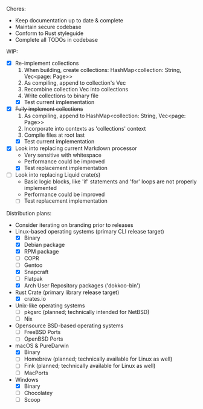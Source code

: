 Chores:
* Keep documentation up to date & complete
* Maintain secure codebase
* Conform to Rust styleguide
* Complete all TODOs in codebase

WIP:
- [x] Re-implement collections
    1.  When building, create collections: HashMap<collection: String, Vec<page: Page>>
    2.  As compiling, append to collection's Vec<page>
    3.  Recombine collection Vec<Page> into collections
    4.  Write collections to binary file
    - [x] Test current implementation
- [x] ~~Fully implement collections~~
    1.  As compiling, append to HashMap<collection: String, Vec<page: Page>>
    2.  Incorporate into contexts as 'collections' context
    3.  Compile files at root last
    - [x] Test current implementation
- [x] Look into replacing current Markdown processor
    * Very sensitive with whitespace
    * Performance could be improved
    - [x] Test replacement implementation
- [ ] Look into replacing Liquid crate(s)
    * Basic logic blocks, like 'if' statements and 'for' loops are not properly implemented
    * Performance could be improved
    - [ ] Test replacement implementation

Distribution plans:
* Consider iterating on branding prior to releases
* Linux-based operating systems (primary CLI release target)
    - [x] Binary
    - [x] Debian package
    - [x] RPM package
    - [ ] COPR
    - [ ] Gentoo
    - [x] Snapcraft
    - [ ] Flatpak
    - [x] Arch User Repository packages ('dokkoo-bin')
* Rust Crate (primary library release target)
    - [x] crates.io
* Unix-like operating systems
    - [ ] pkgsrc (planned; technically intended for NetBSD)
    - [ ] Nix
* Opensource BSD-based operating systems
    - [ ] FreeBSD Ports
    - [ ] OpenBSD Ports
* macOS & PureDarwin
    - [x] Binary
    - [ ] Homebrew (planned; technically available for Linux as well)
    - [ ] Fink (planned; technically available for Linux as well)
    - [ ] MacPorts
* Windows
    - [x] Binary
    - [ ] Chocolatey
    - [ ] Scoop